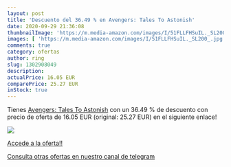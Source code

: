 ```yaml
---
layout: post
title: 'Descuento del 36.49 % en Avengers: Tales To Astonish'
date: 2020-09-29 21:36:08
thumbnailImage: 'https://m.media-amazon.com/images/I/51FLLFHSuIL._SL200_.jpg'
images: [ 'https://m.media-amazon.com/images/I/51FLLFHSuIL._SL200_.jpg' ]
comments: true
category: ofertas
author: ring
slug: 1302908049
description:
actualPrice: 16.05 EUR
comparePrice: 25.27 EUR
inStock: true
---
```


Tienes [Avengers: Tales To Astonish](https://www.amazon.es/dp/1302908049/?tag=redken-21) con un 36.49 % de descuento con precio de oferta de 16.05 EUR (original: 25.27 EUR) en el siguiente enlace!

[![](https://m.media-amazon.com/images/I/51FLLFHSuIL._SL200_.jpg)](https://www.amazon.es/dp/1302908049/?tag=redken-21)

[Accede a la oferta!!](https://www.amazon.es/dp/1302908049/?tag=redken-21)

[Consulta otras ofertas en nuestro canal de telegram](https://t.me/s/ofertas25)
